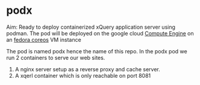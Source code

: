 # podx

Aim: Ready to deploy containerized xQuery application server using podman.
 The pod will be deployed on the google cloud [Compute Engine](https://cloud.google.com/compute)
on an [fedora coreos](https://getfedora.org/en/coreos) VM instance 

The pod is named podx hence the name of this repo. 
In the podx pod we run 2 containers to serve our web sites.
 1. A nginx server setup as a reverse proxy and cache server. 
 2. A xqerl container which is only reachable on port 8081


